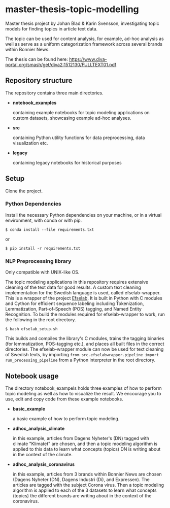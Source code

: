 # master-thesis-topic-modelling
Master thesis project by Johan Blad &amp; Karin Svensson, investigating topic models for finding topics in article text data.

The topic can be used for content analysis, for example, ad-hoc analysis as well as serve as a uniform categorization framework across several brands within Bonnier News.

The thesis can be found here: https://www.diva-portal.org/smash/get/diva2:1512130/FULLTEXT01.pdf

## Repository structure

The repository contains three main directories.
- **notebook_examples**
  
  containing example notebooks for topic modeling applications on custom datasets, showcasing example ad-hoc analyses.
- **src**
  
  containing Python utility functions for data preprocessing, data visualization etc.
- **legacy**
  
  containing legacy notebooks for historical purposes

## Setup

Clone the project.

### Python Dependencies

Install the necessary Python dependencies on your machine, or in a virtual environment, with conda or with pip.

`$ conda install --file requirements.txt`

or

`$ pip install -r requirements.txt`


### NLP Preprocessing library

Only compatible with UNIX-like OS.

The topic modeling applications in this repository requires extensive cleaning of the text data for good results. A custom text cleaning implementation for the Swedish language is used, called efselab-wrapper. This is a wrapper of the project [Efselab](https://github.com/robertostling/efselab). It is built in Python with C modules and Cython for efficient sequence labeling including Tokenization, Lemmatization, Part-of-Speech (POS) tagging, and Named Entity Recognition. To build the modules required for efselab-wrapper to work, run the following in the root directory.

`$ bash efselab_setup.sh`

This builds and compiles the library's C modules, trains the tagging binaries (for lemmatization, POS-tagging etc.), and places all built files in the correct directories. The efselab-wrapper module can now be used for text cleaning of Swedish texts, by importing `from src.efselabwrapper.pipeline import run_processing_pipeline` from a Python interpreter in the root directory.

## Notebook usage

The directory notebook_exampels holds three examples of how to perform topic modeling as well as how to visualize the result. We encourage you to use, edit and copy code from these example notebooks.

- **basic_example**

  a basic example of how to perform topic modeling.

- **adhoc_analysis_climate**

  in this example, articles from Dagens Nyheter's (DN) tagged with climate "Klimatet" are chosen, and then a topic modeling algorithm is applied to this data to learn what concepts (topics) DN is writing about in the context of the climate.

- **adhoc_analysis_coronavirus**

  in this example, articles from 3 brands within Bonnier News are chosen (Dagens Nyheter (DN), Dagens Industri (Di), and Expressen). The articles are tagged with the subject Corona virus. Then a topic modeling algorithm is applied to each of the 3 datasets to learn what concepts (topics) the different brands are writing about in the context of the coronavirus.
